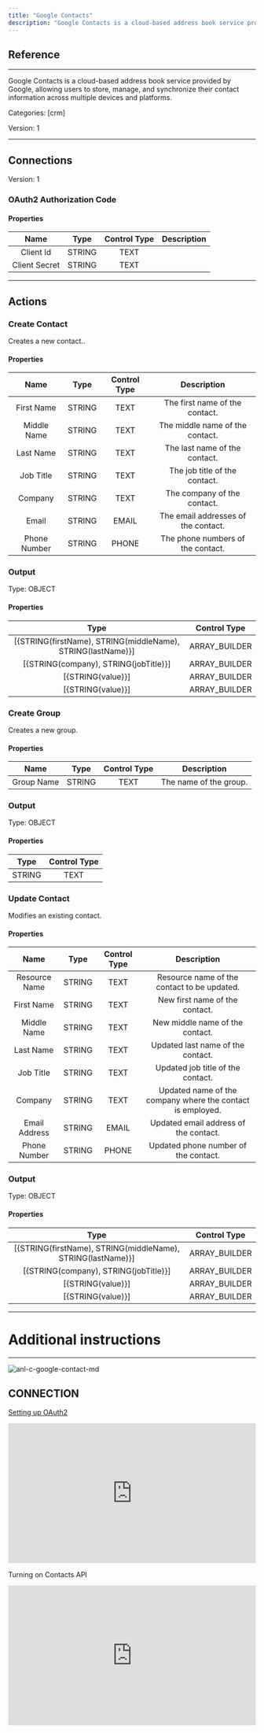 ```yaml
---
title: "Google Contacts"
description: "Google Contacts is a cloud-based address book service provided by Google, allowing users to store, manage, and synchronize their contact information across multiple devices and platforms."
---
```

## Reference
<hr />

Google Contacts is a cloud-based address book service provided by Google, allowing users to store, manage, and synchronize their contact information across multiple devices and platforms.


Categories: [crm]


Version: 1

<hr />



## Connections

Version: 1


### OAuth2 Authorization Code

#### Properties

|      Name      |     Type     |     Control Type     |     Description     |
|:--------------:|:------------:|:--------------------:|:-------------------:|
| Client Id | STRING | TEXT  |  |
| Client Secret | STRING | TEXT  |  |





<hr />





## Actions


### Create Contact
Creates a new contact..

#### Properties

|      Name      |     Type     |     Control Type     |     Description     |
|:--------------:|:------------:|:--------------------:|:-------------------:|
| First Name | STRING | TEXT  |  The first name of the contact.  |
| Middle Name | STRING | TEXT  |  The middle name of the contact.  |
| Last Name | STRING | TEXT  |  The last name of the contact.  |
| Job Title | STRING | TEXT  |  The job title of the contact.  |
| Company | STRING | TEXT  |  The company of the contact.  |
| Email | STRING | EMAIL  |  The email addresses of the contact.  |
| Phone Number | STRING | PHONE  |  The phone numbers of the contact.  |


### Output



Type: OBJECT


#### Properties

|     Type     |     Control Type     |
|:------------:|:--------------------:|
| [{STRING\(firstName), STRING\(middleName), STRING\(lastName)}] | ARRAY_BUILDER  |
| [{STRING\(company), STRING\(jobTitle)}] | ARRAY_BUILDER  |
| [{STRING\(value)}] | ARRAY_BUILDER  |
| [{STRING\(value)}] | ARRAY_BUILDER  |






### Create Group
Creates a new group.

#### Properties

|      Name      |     Type     |     Control Type     |     Description     |
|:--------------:|:------------:|:--------------------:|:-------------------:|
| Group Name | STRING | TEXT  |  The name of the group.  |


### Output



Type: OBJECT


#### Properties

|     Type     |     Control Type     |
|:------------:|:--------------------:|
| STRING | TEXT  |






### Update Contact
Modifies an existing contact.

#### Properties

|      Name      |     Type     |     Control Type     |     Description     |
|:--------------:|:------------:|:--------------------:|:-------------------:|
| Resource Name | STRING | TEXT  |  Resource name of the contact to be updated.  |
| First Name | STRING | TEXT  |  New first name of the contact.  |
| Middle Name | STRING | TEXT  |  New middle name of the contact.  |
| Last Name | STRING | TEXT  |  Updated last name of the contact.  |
| Job Title | STRING | TEXT  |  Updated job title of the contact.  |
| Company | STRING | TEXT  |  Updated name of the company where the contact is employed.  |
| Email Address | STRING | EMAIL  |  Updated email address of the contact.  |
| Phone Number | STRING | PHONE  |  Updated phone number of the contact.  |


### Output



Type: OBJECT


#### Properties

|     Type     |     Control Type     |
|:------------:|:--------------------:|
| [{STRING\(firstName), STRING\(middleName), STRING\(lastName)}] | ARRAY_BUILDER  |
| [{STRING\(company), STRING\(jobTitle)}] | ARRAY_BUILDER  |
| [{STRING\(value)}] | ARRAY_BUILDER  |
| [{STRING\(value)}] | ARRAY_BUILDER  |






<hr />

# Additional instructions
<hr />

![anl-c-google-contact-md](https://static.scarf.sh/a.png?x-pxid=7efc8d76-26a8-487e-8ca0-0b789556bf64)
## CONNECTION

[Setting up OAuth2](https://support.google.com/googleapi/answer/6158849?hl=en)

<div style="position:relative;height:0;width:100%;overflow:hidden;z-index:99999;box-sizing:border-box;padding-bottom:calc(50.05219207% + 32px)"><iframe src="https://www.guidejar.com/embed/fec74020-26bb-43dd-814c-f8b907f6f45b?type=1&controls=on" width="100%" height="100%" style="height:100%;position:absolute;inset:0" allowfullscreen frameborder="0"></iframe></div>

Turning on Contacts API <div style="position:relative;height:0;width:100%;overflow:hidden;z-index:99999;box-sizing:border-box;padding-bottom:calc(50.05219207% + 32px)"><iframe src="https://www.guidejar.com/embed/0273c3ce-b963-45c0-b7f9-25e893ef060c?type=1&controls=on" width="100%" height="100%" style="height:100%;position:absolute;inset:0" allowfullscreen frameborder="0"></iframe></div>
